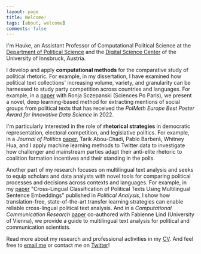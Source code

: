 ```yaml
---
layout: page
title: Welcome!
tags: [about, welcome]
comments: false
---
```

    
I'm Hauke, an Assistant Professor of Computational Political Science at the [Department of Political Science](https://www.uibk.ac.at/en/politikwissenschaft/) and the [Digital Science Center](https://www.uibk.ac.at/en/disc/) of the University of Innsbruck, Austria.

I develop and apply **computational methods** for the comparative study of political rhetoric.
For example, in my dissertation, I have examined how political text collections' increasing volume, variety, and granularity can be harnessed to study party competition across countries and languages.
For example, in a [paper](https://doi.org/10.31219/osf.io/ufb96) with Ronja Sczepanski (Sciences Po Paris), we present a novel, deep learning-based method for extracting mentions of social groups from political texts that has received the *PolMeth Europe Best Poster Award for Innovative Data Science* in 2022.

I'm particularly interested in the role of **rhetorical strategies** in democratic representation, electoral competition, and legislative politics.
For example, in a *Journal of Politics* [paper](https://www.journals.uchicago.edu/doi/abs/10.1086/730711), Tarik Abou-Chadi, Pablo Barberá, Whitney Hua, and I apply machine learning methods to Twitter data to investigate how challenger and mainstream parties adapt their anti-elite rhetoric to coalition formation incentives and their standing in the polls.

Another part of my research focuses on multilingual text analysis and seeks to equip scholars and data analysts with novel tools for comparing political processes and decisions across contexts and languages.
For example, in my [paper](https://doi.org/10.1017/pan.2022.29) "Cross-Lingual Classification of Political Texts Using Multilingual Sentence Embeddings" published in *Political Analysis*, I show how translation-free, state-of-the-art transfer learning strategies can enable reliable cross-lingual political text analysis.
And in a *Computational Communication Research* [paper](https://doi.org/10.5117/CCR2023.2.2.LICH) co-authored with Fabienne Lind (University of Vienna), we provide a guide to multilingual text analysis for political and communication scientists.

Read more about my research and professional activities in my <a href="{{ site.url }}/download/hauke_licht_cv.pdf">CV</a>.
And feel free 
to <a href="mailto:{{ site.email }}" target="_blank" rel="noopener noreferrer">email me</a> 
or 
contact me on <a href="http://twitter.com/{{ site.twitter }}" target="_blank" rel="noopener noreferrer">Twitter</a>!
